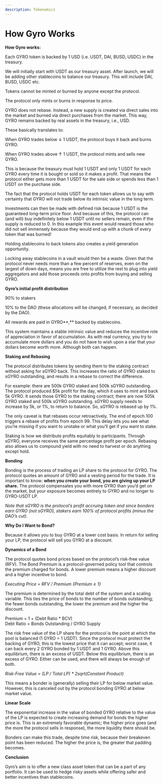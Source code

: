 ```yaml
---
description: Tokenomics
---
```


# How Gyro Works

**How Gyro works:**

Each GYRO token is backed by 1 USD (i.e. USDT, DAI, BUSD, USDC) in the treasury.

We will initially start with USDT as our treasury asset. After launch, we will be adding other stablecoins to balance our treasury. This will include DAI, BUSD, USDC etc.

Tokens cannot be minted or burned by anyone except the protocol.

The protocol only mints or burns in response to price.

GYRO does not rebase. Instead, a new supply is created via direct sales into the market and burned via direct purchases from the market. This way, GYRO remains backed by real assets in the treasury, i.e., USD.

These basically translates to:

When GYRO trades below ↓ 1 USDT, the protocol buys it back and burns GYRO.

When GYRO trades above ↑ 1 USDT, the protocol mints and sells new GYRO.

This is because the treasury must hold 1 USDT and only 1 USDT for each GYRO every time it is bought or sold so it makes a profit. That means the protocol either gets more than 1 USDT for the sale side or spends less than 1 USDT on the purchase side.

The fact that the protocol holds USDT for each token allows us to say with certainty that GYRO will not trade below its intrinsic value in the long term.

Investments can then be made with defined risk because 1 USDT is the guaranteed long-term price floor. And because of this, the protocol can (and will) buy indefinitely below 1 USDT until no sellers remain, even if the supply is reduced to 0. In this example this event would reward those who did not sell immensely because they would end up with a chunk of every token that was burned!

Holding stablecoins to back tokens also creates a yield generation opportunity.

Locking away stablecoins in a vault would then be a waste. Given that the protocol never needs more than a few percent of reserves, even on the largest of down days, means you are free to utilize the rest to plug into yield aggregators and add those proceeds onto profits from buying and selling GYRO.

**Gyro’s initial profit distribution**

90% to stakers

10% to the DAO (these allocations will be changed, if necessary, as decided by the DAO).

All rewards are paid in GYRO**,** backed by stablecoins.

This system maintains a stable intrinsic value and reduces the incentive role of appreciation in favor of accumulation. As with real currency, you try to accumulate more dollars and you do not have to wish upon a star that your dollars become worth more. Although both can happen.

**Staking and Rebasing**

The protocol distributes tokens by sending them to the staking contract without asking for sGYRO back. This increases the ratio of GYRO staked to sGYRO outstanding, and results in a rebase to correct the difference.

For example: there are 500k GYRO staked and 500k sGYRO outstanding. The protocol produced $5k profit for the day, which it uses to mint and back 5k GYRO. It sends those GYRO to the staking contract; there are now 505k GYRO staked and 500k sGYRO outstanding. sGYRO supply needs to increase by 5k, or 1%, to return to balance. So, sGYRO is rebased up by 1%.

The only caveat is that rebases occur retroactively. The end of epoch 100 triggers a rebase of profits from epoch 99. This delay lets you see what you’re missing if you want to unstake or what you’ll get if you want to stake.

Staking is how we distribute profits equitably to participants. Through sGYRO, everyone receives the same percentage profit per epoch. Rebasing also allows us to compound yield with no need to harvest or do anything except hold.

**Bonding**

Bonding is the process of trading an LP share to the protocol for GYRO. The protocol quotes an amount of GYRO and a vesting period for the trade. It is important to know: **when you create your bond, you are giving up your LP share.** The protocol compensates you with more GYRO than you’d get on the market, but your exposure becomes entirely to GYRO and no longer to GYRO-USDT LP.

_Note that sGYRO is the protocol’s profit accruing token and since bonders earn GYRO (not sGYRO), stakers earn 100% of protocol profits (minus the DAO’s cut)._

**Why Do I Want to Bond?**

Because it allows you to buy GYRO at a lower cost basis. In return for selling your LP, the protocol will sell you GYRO at a discount.

**Dynamics of a Bond**

The protocol quotes bond prices based on the protocol’s risk-free value (RFV). The Bond Premium is a protocol-governed policy tool that controls the premium charged for bonds. A lower premium means a higher discount and a higher incentive to bond.

_Executing Price = RFV / Premium {Premium ≥ 1}_

The premium is determined by the total debt of the system and a scaling variable. This ties the price of bonds to the number of bonds outstanding; the fewer bonds outstanding, the lower the premium and the higher the discount.

Premium = 1 + (Debt Ratio \* BCV)\
Debt Ratio = Bonds Outstanding / GYRO Supply

The risk free value of the LP share for the protocol is the point at which the pool is balanced (1 GYRO = 1 USDT). Since the protocol must protect the backing of GYRO, this is the lowest price that it can accept; worst case, it can back every 2 GYRO bonded by 1 USDT and 1 GYRO. Above this equilibrium, there is an excess of USDT. Below this equilibrium, there is an excess of GYRO. Either can be used, and there will always be enough of both.

_Risk-Free Value = (LP / Total LP) \* 2sqrt(Constant Product)_

This means a bonder is (generally) selling their LP for below market value. However, this is canceled out by the protocol bonding GYRO at below market value.

**Linear Scale**

The exponential increase in the value of bonded GYRO relative to the value of the LP is expected to create increasing demand for bonds the higher price is. This is an extremely favorable dynamic; the higher price goes (and the more the protocol sells in response), the more liquidity there should be.

Bonders can make this trade, despite time risk, because their breakeven point has been reduced. The higher the price is, the greater that padding becomes.

**Conclusion**

Gyro’s aim is to offer a new class asset token that can be a part of any portfolio. It can be used to hedge risky assets while offering safer and better incentives than stablecoins.
